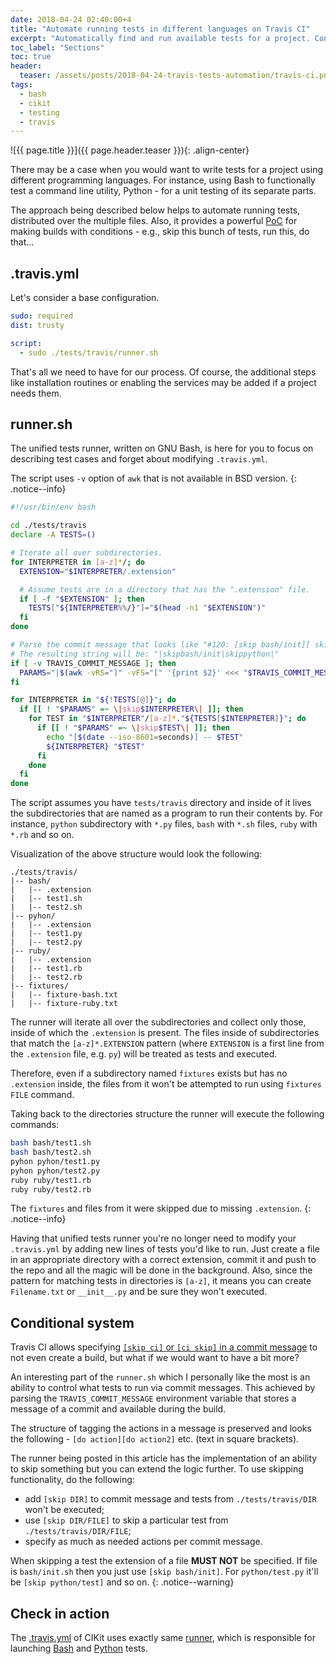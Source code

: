 ```yaml
---
date: 2018-04-24 02:40:00+4
title: "Automate running tests in different languages on Travis CI"
excerpt: "Automatically find and run available tests for a project. Control what to skip via commit messages. Build the conditional system you want."
toc_label: "Sections"
toc: true
header:
  teaser: /assets/posts/2018-04-24-travis-tests-automation/travis-ci.png
tags:
  - bash
  - cikit
  - testing
  - travis
---
```


![{{ page.title }}]({{ page.header.teaser }}){: .align-center}

There may be a case when you would want to write tests for a project using different programming languages. For instance, using Bash to functionally test a command line utility, Python - for a unit testing of its separate parts.

The approach being described below helps to automate running tests, distributed over the multiple files. Also, it provides a powerful [PoC](https://en.wikipedia.org/wiki/Proof_of_concept) for making builds with conditions - e.g., skip this bunch of tests, run this, do that...

## .travis.yml

Let's consider a base configuration.

```yaml
sudo: required
dist: trusty

script:
  - sudo ./tests/travis/runner.sh
```

That's all we need to have for our process. Of course, the additional steps like installation routines or enabling the services may be added if a project needs them.

## runner.sh

The unified tests runner, written on GNU Bash, is here for you to focus on describing test cases and forget about modifying `.travis.yml`.

The script uses `-v` option of `awk` that is not available in BSD version.
{: .notice--info}

```bash
#!/usr/bin/env bash

cd ./tests/travis
declare -A TESTS=()

# Iterate all over subdirectories.
for INTERPRETER in [a-z]*/; do
  EXTENSION="$INTERPRETER/.extension"

  # Assume tests are in a directory that has the ".extension" file.
  if [ -f "$EXTENSION" ]; then
    TESTS["${INTERPRETER%%/}"]="$(head -n1 "$EXTENSION")"
  fi
done

# Parse the commit message that looks like "#120: [skip bash/init][ skip  python] Commit name".
# The resulting string will be: "|skipbash/init|skippython|"
if [ -v TRAVIS_COMMIT_MESSAGE ]; then
  PARAMS="|$(awk -vRS="]" -vFS="[" '{print $2}' <<< "$TRAVIS_COMMIT_MESSAGE" | head -n -1 | tr '\n' '|' | tr -d '[:space:]')"
fi

for INTERPRETER in "${!TESTS[@]}"; do
  if [[ ! "$PARAMS" =~ \|skip$INTERPRETER\| ]]; then
    for TEST in "$INTERPRETER"/[a-z]*."${TESTS[$INTERPRETER]}"; do
      if [[ ! "$PARAMS" =~ \|skip$TEST\| ]]; then
        echo "[$(date --iso-8601=seconds)] -- $TEST"
        ${INTERPRETER} "$TEST"
      fi
    done
  fi
done
```

The script assumes you have `tests/travis` directory and inside of it lives the subdirectories that are named as a program to run their contents by. For instance, `python` subdirectory with `*.py` files, `bash` with `*.sh` files, `ruby` with `*.rb` and so on.

Visualization of the above structure would look the following:

```
./tests/travis/
|-- bash/
|   |-- .extension
|   |-- test1.sh
|   |-- test2.sh
|-- pyhon/
|   |-- .extension
|   |-- test1.py
|   |-- test2.py
|-- ruby/
|   |-- .extension
|   |-- test1.rb
|   |-- test2.rb
|-- fixtures/
|   |-- fixture-bash.txt
|   |-- fixture-ruby.txt
```

The runner will iterate all over the subdirectories and collect only those, inside of which the `.extension` is present. The files inside of subdirectories that match the `[a-z]*.EXTENSION` pattern (where `EXTENSION` is a first line from the `.extension` file, e.g. `py`) will be treated as tests and executed.

Therefore, even if a subdirectory named `fixtures` exists but has no `.extension` inside, the files from it won't be attempted to run using `fixtures FILE` command.

Taking back to the directories structure the runner will execute the following commands:

```bash
bash bash/test1.sh
bash bash/test2.sh
pyhon pyhon/test1.py
pyhon pyhon/test2.py
ruby ruby/test1.rb
ruby ruby/test2.rb
```

The `fixtures` and files from it were skipped due to missing `.extension`.
{: .notice--info}

Having that unified tests runner you're no longer need to modify your `.travis.yml` by adding new lines of tests you'd like to run. Just create a file in an appropriate directory with a correct extension, commit it and push to the repo and all the magic will be done in the background. Also, since the pattern for matching tests in directories is `[a-z]`, it means you can create `Filename.txt` or `__init__.py` and be sure they won't executed.

## Conditional system

Travis CI allows specifying [`[skip ci]` or `[ci skip]` in a commit message](https://docs.travis-ci.com/user/customizing-the-build#Skipping-a-build) to not even create a build, but what if we would want to have a bit more?

An interesting part of the `runner.sh` which I personally like the most is an ability to control what tests to run via commit messages. This achieved by parsing the `TRAVIS_COMMIT_MESSAGE` environment variable that stores a message of a commit and available during the build.

The structure of tagging the actions in a message is preserved and looks the following - `[do action][do action2]` etc. (text in square brackets).

The runner being posted in this article has the implementation of an ability to skip something but you can extend the logic further. To use skipping functionality, do the following:

- add `[skip DIR]` to commit message and tests from `./tests/travis/DIR` won't be executed;
- use `[skip DIR/FILE]` to skip a particular test from `./tests/travis/DIR/FILE`;
- specify as much as needed actions per commit message.

When skipping a test the extension of a file **MUST NOT** be specified. If file is `bash/init.sh` then you just use `[skip bash/init]`. For `python/test.py` it'll be `[skip python/test]` and so on.
{: .notice--warning}

## Check in action

The [.travis.yml](https://github.com/BR0kEN-/cikit/blob/c37173b93d1eaee9b090fe4655cf6e5081122942/.travis.yml#L37) of CIKit uses exactly same [runner](https://github.com/BR0kEN-/cikit/blob/c37173b93d1eaee9b090fe4655cf6e5081122942/tests/travis/runner.sh#L1), which is responsible for launching [Bash](https://github.com/BR0kEN-/cikit/tree/c37173b93d1eaee9b090fe4655cf6e5081122942/tests/travis/bash) and [Python](https://github.com/BR0kEN-/cikit/tree/c37173b93d1eaee9b090fe4655cf6e5081122942/tests/travis/python) tests.
